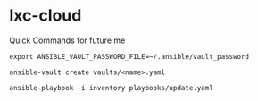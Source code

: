 # lxc-cloud


Quick Commands for future me


```
export ANSIBLE_VAULT_PASSWORD_FILE=~/.ansible/vault_password
```


```
ansible-vault create vaults/<name>.yaml
```


```
ansible-playbook -i inventory playbooks/update.yaml
```
